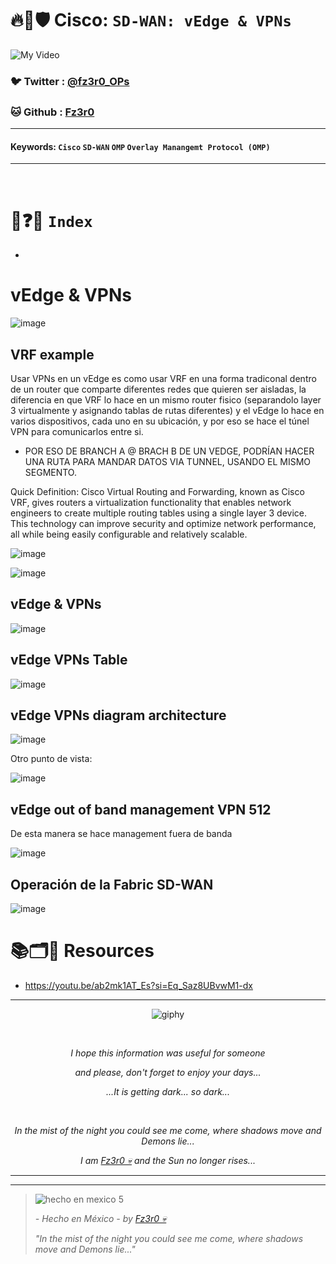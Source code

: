 # 🔥🧱🛡️ Cisco: `SD-WAN: vEdge & VPNs`

![My Video](https://user-images.githubusercontent.com/94720207/165892585-b830998d-d7c5-43b4-a3ad-f71a07b9077e.gif)

### 🐦 Twitter  : [@fz3r0_OPs](https://twitter.com/Fz3r0_OPs)
### 🐱 Github  : [Fz3r0](https://github.com/fz3r0) 

---
 
#### Keywords: `Cisco` `SD-WAN` `OMP` `Overlay Manangemt Protocol (OMP)`

---

<br>

# 📝❓📄 `Index`

- 

# vEdge & VPNs

![image](https://github.com/user-attachments/assets/dd39b611-36fd-43f3-9cfa-4af37b99dae6)

## VRF example

Usar VPNs en un vEdge es como usar VRF en una forma tradiconal dentro de un router que comparte diferentes redes que quieren ser aisladas, la diferencia en que VRF lo hace en un mismo router fisico (separandolo layer 3 virtualmente y asignando tablas de rutas diferentes) y el vEdge lo hace en varios dispositivos, cada uno en su ubicación, y por eso se hace el túnel VPN para comunicarlos entre si. 

- POR ESO DE BRANCH A @ BRACH B DE UN VEDGE, PODRÍAN HACER UNA RUTA PARA MANDAR DATOS VIA TUNNEL, USANDO EL MISMO SEGMENTO.

Quick Definition: Cisco Virtual Routing and Forwarding, known as Cisco VRF, gives routers a virtualization functionality that enables network engineers to create multiple routing tables using a single layer 3 device. This technology can improve security and optimize network performance, all while being easily configurable and relatively scalable.

![image](https://github.com/user-attachments/assets/c1db6118-fcce-43e3-ac97-abc9d3c948b8)

![image](https://github.com/user-attachments/assets/43022fb9-9ebe-408b-a7f1-2f6dc9a965a7)

## vEdge & VPNs

![image](https://github.com/user-attachments/assets/c72152c1-6221-4e7e-98b8-312951a233fb)

## vEdge VPNs Table

![image](https://github.com/user-attachments/assets/8acb5f4a-fc6b-484a-be8c-e9cd7172b92d)


## vEdge VPNs diagram architecture

![image](https://github.com/user-attachments/assets/13bc9192-00cf-47f8-9ace-fd1604655ae1)

Otro punto de vista: 

![image](https://github.com/user-attachments/assets/90b1a39c-72d8-44bf-aa7d-ec4774fe2773)


## vEdge out of band management VPN 512

De esta manera se hace management fuera de banda

![image](https://github.com/user-attachments/assets/a2404f54-91b3-46bb-b7ff-20dcdf643603)


## Operación de la Fabric SD-WAN

![image](https://github.com/user-attachments/assets/044e141a-e521-49d4-853e-7a581a5edf39)



# 📚🗂️🎥 Resources

- https://youtu.be/ab2mk1AT_Es?si=Eq_Saz8UBvwM1-dx



  
---

<span align="center"> <p align="center"> ![giphy](https://user-images.githubusercontent.com/94720207/166587250-292d9a9f-e590-4c25-a678-d457e2268e85.gif) </p> </span> 



&nbsp;

<span align="center"> <p align="center"> _I hope this information was useful for someone_ </p> </span> 
<span align="center"> <p align="center"> _and please, don't forget to enjoy your days..._ </p> </span> 
<span align="center"> <p align="center"> _...It is getting dark... so dark..._ </p> </span> 

&nbsp;

<span align="center"> <p align="center"> _In the mist of the night you could see me come, where shadows move and Demons lie..._ </p> </span> 
<span align="center"> <p align="center"> _I am [Fz3r0 💀](https://github.com/Fz3r0/) and the Sun no longer rises..._ </p> </span> 

---






---

> ![hecho en mexico 5](https://user-images.githubusercontent.com/94720207/166068790-fa1f243d-2db9-4810-a6e4-eb3c4ad23700.png)
>
> _- Hecho en México - by [Fz3r0 💀](https://github.com/Fz3r0/)_  
>
> _"In the mist of the night you could see me come, where shadows move and Demons lie..."_ 







